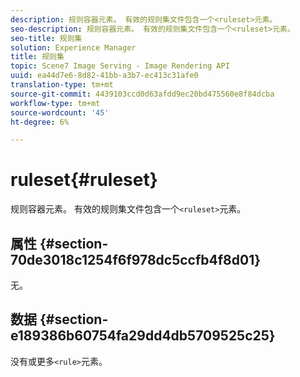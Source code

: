 ```yaml
---
description: 规则容器元素。 有效的规则集文件包含一个<ruleset>元素。
seo-description: 规则容器元素。 有效的规则集文件包含一个<ruleset>元素。
seo-title: 规则集
solution: Experience Manager
title: 规则集
topic: Scene7 Image Serving - Image Rendering API
uuid: ea44d7e6-8d82-41bb-a3b7-ec413c31afe0
translation-type: tm+mt
source-git-commit: 4439103ccd0d63afdd9ec20bd475560e8f84dcba
workflow-type: tm+mt
source-wordcount: '45'
ht-degree: 6%

---
```



# ruleset{#ruleset}

规则容器元素。 有效的规则集文件包含一个`<ruleset>`元素。

## 属性 {#section-70de3018c1254f6f978dc5ccfb4f8d01}

无。

## 数据 {#section-e189386b60754fa29dd4db5709525c25}

没有或更多`<rule>`元素。
